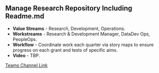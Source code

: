 ## Manage Research Repository Including Readme.md

- **Value Streams** - Research, Development, Operations.
- **Workstreams** - Research & Development Manager, DataDev Ops, PeopleOps.
- **Workflow** - Coordinate work each quarter via story maps to ensure progress on each grant and tests of specific aims.
- **Video** - TBP.

[Teams Channel Link](https://teams.microsoft.com/l/message/19:b53cd5f1ece145409afbd3b42a666f20@thread.skype/1654109839393?tenantId=e95f1b23-abaf-45ee-821d-b7ab251ab3bf&groupId=1db500d5-0d01-4254-af42-ad3f78bafacd&parentMessageId=1654109839393&teamName=teampsd_vha&channelName=hq_workflow&createdTime=1654109839393)

